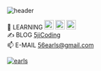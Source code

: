 ![header](https://capsule-render.vercel.app/api?type=waving&color=auto&height=250&section=header&text=Lucy&animation=fadeIn&fontSize=75&animation=fadeIn&fontAlignY=38&descAlignY=65&descAlign=70)


🚀 LEARNING  <img src="https://img.shields.io/badge/spring boot-6DB33F?style=for-the-badge&logo=spring&logoColor=white" height="22"> <img src="https://img.shields.io/badge/algorithm-3776AB?style=for-the-badge&logo=python&logoColor=white" height="22"> <img src="https://img.shields.io/badge/react-61DAFB?style=for-the-badge&logo=react&logoColor=white" height="22"> <br>
✍️ BLOG [5jiCoding](https://5ji-record.tistory.com/) <br>
📫 E-MAIL [56earls@gmail.com](mailto:56earls@gmail.com) <br>

<!-- [![earls](http://mazassumnida.wtf/api/v2/generate_badge?boj=earls)](https://solved.ac/earls) -->
[![earls](http://mazassumnida.wtf/api/mini/generate_badge?boj=earls)](https://solved.ac/earls)
